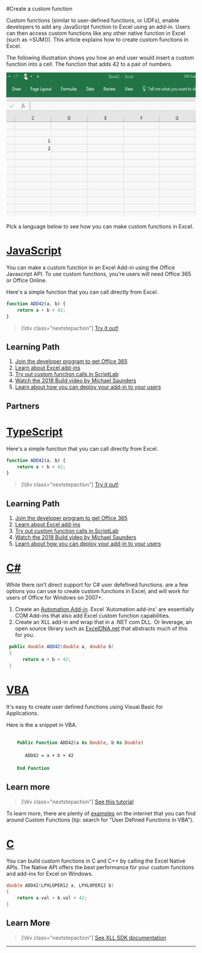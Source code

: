 #Create a custom function

Custom functions (similar to user-defined functions, or UDFs), enable developers to add any JavaScript function to Excel using an add-in. Users can then access custom functions like any other native function in Excel (such as =SUM()). This article explains how to create custom functions in Excel.

The following illustration shows you how an end user would insert a custom function into a cell. The function that adds 42 to a pair of numbers.

<img alt="custom functions" src="https://github.com/OfficeDev/office-js-docs-pr/raw/master/docs/images/custom-function.gif" width="579" height="383" />


Pick a language below to see how you can make custom functions in Excel.

# [JavaScript](#tab/js)

You can make a custom function in an Excel Add-in using the Office Javascript API.  To use custom functions, you're users will need Office 365 or Office Online.


Here's a simple function that you can call directly from Excel.

```javascript
function ADD42(a, b) {
    return a + b + 42;
}
```

> [!div class="nextstepaction"]
> [Try it out!](http://dev.office.com)


## Learning Path
1. [Join the developer program to get Office 365](https://aka.ms/o365devprogram)
2. [Learn about Excel add-ins](https://docs.microsoft.com/en-us/office/dev/add-ins/excel/custom-functions-overview)
3. [Try out custom function calls in ScriptLab](https://appsource.microsoft.com/en-us/product/office/WA104380862?tab=Overview)
4. [Watch the 2018 Build video by Michael Saunders](https://channel9.msdn.com/events/Build/2018/BRK2419?term=excel%20)
5. [Learn about how you can deploy your add-in to your users](https://docs.microsoft.com/en-us/office/dev/add-ins/publish/publish)


## Partners

# [TypeScript](#tab/ts)

Here's a simple function that you can call directly from Excel.

```typescript
function ADD42(a, b) {
    return a + b + 42;
}
```

> [!div class="nextstepaction"]
> [Try it out!](http://dev.office.com)


## Learning Path
1. [Join the developer program to get Office 365](https://aka.ms/o365devprogram)
2. [Learn about Excel add-ins](https://docs.microsoft.com/en-us/office/dev/add-ins/excel/custom-functions-overview)
3. [Try out custom function calls in ScriptLab](https://appsource.microsoft.com/en-us/product/office/WA104380862?tab=Overview)
4. [Watch the 2018 Build video by Michael Saunders](https://channel9.msdn.com/events/Build/2018/BRK2419?term=excel%20)
5. [Learn about how you can deploy your add-in to your users](https://docs.microsoft.com/en-us/office/dev/add-ins/publish/publish)


# [C#](#tab/csharp)

While there isn't direct support for C# user defefined functions. are a few options you can use to create custom functions in Excel, and will work for users of Office for Windows on 2007+.


1. Create an [Automation Add-in](https://support.microsoft.com/en-us/help/291392/excel-com-add-ins-and-automation-add-ins). Excel 'Automation add-ins' are essentially COM Add-ins that also add Excel custom function capabilities. 
2. Create an XLL add-in and wrap that in a .NET com DLL.  Or leverage, an open source library such as [ExcelDNA.net](https://excel-dna.net/) that abstracts much of this for you. 

```csharp
 public double ADD42(double a, double b)
 {
      return a + b + 42; 
 }
```


# [VBA](#tab/vba)

It's easy to create user defined functions using Visual Basic for Applications.  

Here is the a snippet in VBA.

```vb

    Public Function ADD42(a As Double, b As Double)

       ADD42 = a + b + 42    

    End Function

```

## Learn more

> [!div class="nextstepaction"]
> [See this tutorial](https://support.office.com/en-us/article/Create-custom-functions-in-Excel-2F06C10B-3622-40D6-A1B2-B6748AE8231F)

To learn more, there are plenty of [examples](https://support.office.com/en-us/article/Create-custom-functions-in-Excel-2F06C10B-3622-40D6-A1B2-B6748AE8231F) on the internet that you can find around Custom Functions (tip: search for "User Defined Functions in VBA").

# [C](#tab/c)


You can build custom functions in C and C++ by calling the Excel Native APIs. The Native API offers the best performance for your custom functions and add-ins for Excel on Windows.

```c++
double ADD42(LPXLOPER12 a, LPXLOPER12 b)
{   
    return a.val + b.val + 42;
}
```
## Learn More
> [!div class="nextstepaction"]
> [See XLL SDK documentation](https://msdn.microsoft.com/en-us/library/office/bb687883.aspx)



---
